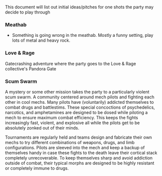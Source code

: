 
This document will list out initial ideas/pitches for one shots the party may decide to play through

### Meathab

- Something is going wrong in the meathab.  Mostly a funny setting, play lots of metal and heavy rock.

### Love & Rage

Gatecrashing adventure where the party goes to the Love & Rage collective's Pandora Gate


### Scum Swarm

A mystery or some other mission takes the party to a particularly violent scum swarm.  A community centered around mech pilots and fighting each other in cool mechs.  Many pilots have (voluntarily) addicted themselves to combat drugs and battlestims.  These special concoctions of psychedelics, narcotics, and amphetamines are designed to be dosed while piloting a mech to ensure maximum combat efficiency.  This keeps the fights increasingly fast, violent, and explosive all while the pilots get to be absolutely zonked out of their minds.

Tournaments are regularly held and teams design and fabricate their own mechs to try different combinations of weapons, drugs, and limb configurations.  Pilots are sleeved into the mech and keep a backup of themselves handy in case these fights to the death leave their cortical stack completely unrecoverable.  To keep themselves sharp and avoid addiction outside of combat, their typical morphs are designed to be highly resistant or completely immune to drugs.